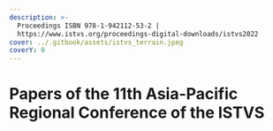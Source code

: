 ```yaml
---
description: >-
  Proceedings ISBN 978-1-942112-53-2 |
  https://www.istvs.org/proceedings-digital-downloads/istvs2022
cover: ../.gitbook/assets/istvs_terrain.jpeg
coverY: 0
---
```


# Papers of the 11th Asia-Pacific Regional Conference of the ISTVS

